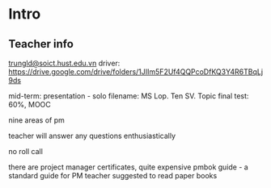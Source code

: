 # Intro

## Teacher info

trungld@soict.hust.edu.vn
driver: https://drive.google.com/drive/folders/1JIIm5F2Uf4QQPcoDfKQ3Y4R6TBqLj9ds

mid-term: presentation - solo
  filename: MS Lop. Ten SV. Topic
final test: 60%, MOOC

nine areas of pm

teacher will answer any questions enthusiastically

no roll call

there are project manager certificates, quite expensive
pmbok guide - a standard guide for PM
teacher suggested to read paper books
